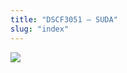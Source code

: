```yaml
---
title: "DSCF3051 – SUDA"
slug: "index"
---
```


[![](/wp-content/2007/11/DSCF3051-300x225.jpg)](/wp-content/2007/11/DSCF3051.jpg)